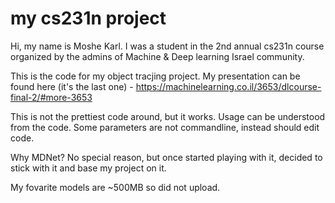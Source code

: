 # my cs231n project

Hi, my name is Moshe Karl.
I was a student in the 2nd annual cs231n course organized by the admins of Machine & Deep learning Israel community.

This is the code for my object tracjing project.
My presentation can be found here (it's the last one) - https://machinelearning.co.il/3653/dlcourse-final-2/#more-3653

This is not the prettiest code around, but it works. 
Usage can be understood from the code.
Some parameters are not commandline, instead should edit code. 

Why MDNet?
No special reason, but once started playing with it, decided to stick with it and base my project on it.

My fovarite models are ~500MB so did not upload. 
